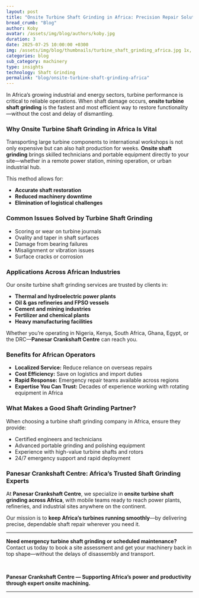 ```yaml
---
layout: post
title: "Onsite Turbine Shaft Grinding in Africa: Precision Repair Solutions for Power and Industry"
bread_crumb: "Blog"
author: Koby
avatar: /assets/img/blog/authors/koby.jpg
duration: 3
date: 2025-07-25 10:00:00 +0300
img: /assets/img/blog/thumbnails/turbine_shaft_grinding_africa.jpg 1x, /assets/img/blog/thumbnails/250725.jpg 2x
categories: blog
sub_category: machinery
type: insights
technology: Shaft Grinding
permalink: "blog/onsite-turbine-shaft-grinding-africa"
---
```


In Africa’s growing industrial and energy sectors, turbine performance is critical to reliable operations. When shaft damage occurs, **onsite turbine shaft grinding** is the fastest and most efficient way to restore functionality—without the cost and delay of dismantling.

### **Why Onsite Turbine Shaft Grinding in Africa Is Vital**

Transporting large turbine components to international workshops is not only expensive but can also halt production for weeks. **Onsite shaft grinding** brings skilled technicians and portable equipment directly to your site—whether in a remote power station, mining operation, or urban industrial hub.

This method allows for:

- **Accurate shaft restoration**
- **Reduced machinery downtime**
- **Elimination of logistical challenges**

### **Common Issues Solved by Turbine Shaft Grinding**

- Scoring or wear on turbine journals  
- Ovality and taper in shaft surfaces  
- Damage from bearing failures  
- Misalignment or vibration issues  
- Surface cracks or corrosion  

### **Applications Across African Industries**

Our onsite turbine shaft grinding services are trusted by clients in:

- **Thermal and hydroelectric power plants**  
- **Oil & gas refineries and FPSO vessels**  
- **Cement and mining industries**  
- **Fertilizer and chemical plants**  
- **Heavy manufacturing facilities**  

Whether you’re operating in Nigeria, Kenya, South Africa, Ghana, Egypt, or the DRC—**Panesar Crankshaft Centre** can reach you.

### **Benefits for African Operators**

- **Localized Service:** Reduce reliance on overseas repairs  
- **Cost Efficiency:** Save on logistics and import duties  
- **Rapid Response:** Emergency repair teams available across regions  
- **Expertise You Can Trust:** Decades of experience working with rotating equipment in Africa  

### **What Makes a Good Shaft Grinding Partner?**

When choosing a turbine shaft grinding company in Africa, ensure they provide:

- Certified engineers and technicians  
- Advanced portable grinding and polishing equipment  
- Experience with high-value turbine shafts and rotors  
- 24/7 emergency support and rapid deployment  

### **Panesar Crankshaft Centre: Africa’s Trusted Shaft Grinding Experts**

At **Panesar Crankshaft Centre**, we specialize in **onsite turbine shaft grinding across Africa**, with mobile teams ready to reach power plants, refineries, and industrial sites anywhere on the continent.

Our mission is to **keep Africa’s turbines running smoothly**—by delivering precise, dependable shaft repair wherever you need it.

---

**Need emergency turbine shaft grinding or scheduled maintenance?**  
Contact us today to book a site assessment and get your machinery back in top shape—without the delays of disassembly and transport.

<br>

**Panesar Crankshaft Centre — Supporting Africa’s power and productivity through expert onsite machining.**

---

